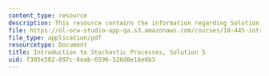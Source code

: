 ```yaml
---
content_type: resource
description: This resource contains the information regarding Solution 5.
file: https://ol-ocw-studio-app-qa.s3.amazonaws.com/courses/18-445-introduction-to-stochastic-processes-spring-2015/f305e582897c6eab6596526d8e16e0b3_MIT18_445S15_homework5_sol.pdf
file_type: application/pdf
resourcetype: Document
title: Introduction to Stochastic Processes, Solution 5
uid: f305e582-897c-6eab-6596-526d8e16e0b3
---
```

